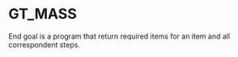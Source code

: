 # GT_MASS

End goal is a program that return required items for an item and all correspondent steps.
